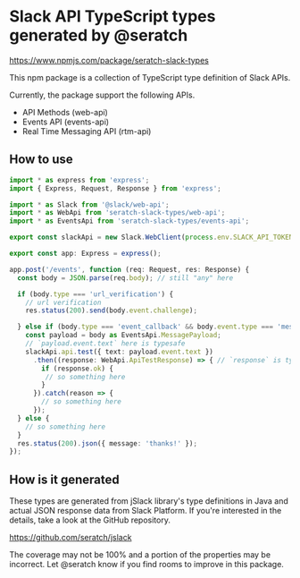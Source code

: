 # Slack API TypeScript types generated by @seratch

https://www.npmjs.com/package/seratch-slack-types

This npm package is a collection of TypeScript type definition of Slack APIs.

Currently, the package support the following APIs.

* API Methods (web-api)
* Events API (events-api)
* Real Time Messaging API (rtm-api)

## How to use

```typescript
import * as express from 'express';
import { Express, Request, Response } from 'express';

import * as Slack from '@slack/web-api';
import * as WebApi from 'seratch-slack-types/web-api';
import * as EventsApi from 'seratch-slack-types/events-api';

export const slackApi = new Slack.WebClient(process.env.SLACK_API_TOKEN);

export const app: Express = express();

app.post('/events', function (req: Request, res: Response) {
  const body = JSON.parse(req.body); // still "any" here

  if (body.type === 'url_verification') {
    // url verification
    res.status(200).send(body.event.challenge);

  } else if (body.type === 'event_callback' && body.event.type === 'message') { // still "any" here
    const payload = body as EventsApi.MessagePayload;
    // `payload.event.text` here is typesafe
    slackApi.api.test({ text: payload.event.text })
      .then((response: WebApi.ApiTestResponse) => { // `response` is typesafe
        if (response.ok) {
         // so something here
        }
      }).catch(reason => {
        // so something here
      });
  } else {
    // so something here
  }
  res.status(200).json({ message: 'thanks!' });
});
```

## How is it generated

These types are generated from jSlack library's type definitions in Java and actual JSON response data from Slack Platform. If you're interested in the details, take a look at the GitHub repository.

https://github.com/seratch/jslack

The coverage may not be 100% and a portion of the properties may be incorrect. Let @seratch know if you find rooms to improve in this package.

